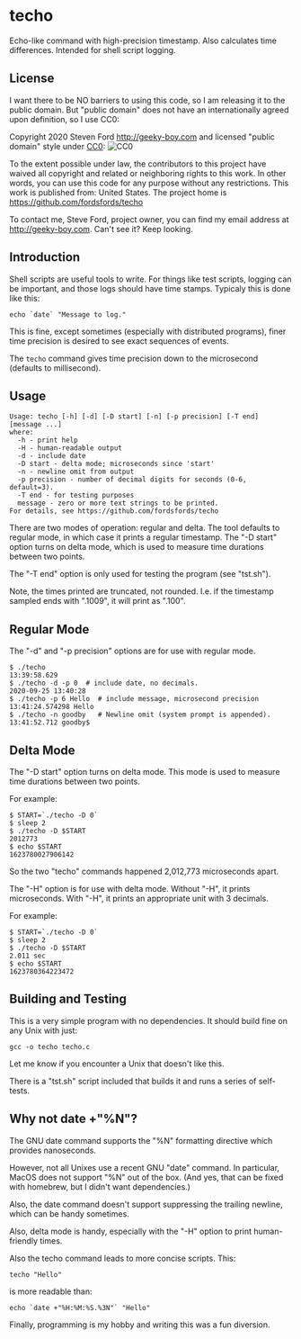 # techo
Echo-like command with high-precision timestamp.
Also calculates time differences.
Intended for shell script logging.

## License

I want there to be NO barriers to using this code, so I am releasing it to the public domain.  But "public domain" does not have an internationally agreed upon definition, so I use CC0:

Copyright 2020 Steven Ford http://geeky-boy.com and licensed
"public domain" style under
[CC0](http://creativecommons.org/publicdomain/zero/1.0/):
![CC0](https://licensebuttons.net/p/zero/1.0/88x31.png "CC0")

To the extent possible under law, the contributors to this project have
waived all copyright and related or neighboring rights to this work.
In other words, you can use this code for any purpose without any
restrictions.  This work is published from: United States.  The project home
is https://github.com/fordsfords/techo

To contact me, Steve Ford, project owner, you can find my email address
at http://geeky-boy.com.  Can't see it?  Keep looking.


## Introduction

Shell scripts are useful tools to write.
For things like test scripts, logging can be important,
and those logs should have time stamps.
Typicaly this is done like this:

````
echo `date` "Message to log."
````

This is fine, except sometimes (especially with distributed programs),
finer time precision is desired to see exact sequences of events.

The ```techo``` command gives time precision down to the microsecond
(defaults to millisecond).


## Usage

````
Usage: techo [-h] [-d] [-D start] [-n] [-p precision] [-T end] [message ...]
where:
  -h - print help
  -H - human-readable output
  -d - include date
  -D start - delta mode; microseconds since 'start'
  -n - newline omit from output
  -p precision - number of decimal digits for seconds (0-6, default=3).
  -T end - for testing purposes
  message - zero or more text strings to be printed.
For details, see https://github.com/fordsfords/techo
````

There are two modes of operation: regular and delta.
The tool defaults to regular mode, in which case it prints a
regular timestamp.
The "-D start" option turns on delta mode,
which is used to measure time durations between two points.

The "-T end" option is only used for testing the program (see "tst.sh").

Note, the times printed are truncated, not rounded.
I.e. if the timestamp sampled ends with ".1009", it will print as ".100".


## Regular Mode

The "-d" and "-p precision" options are for use with regular mode.

````
$ ./techo
13:39:58.629
$ ./techo -d -p 0  # include date, no decimals.
2020-09-25 13:40:28
$ ./techo -p 6 Hello  # include message, microsecond precision
13:41:24.574298 Hello
$ ./techo -n goodby   # Newline omit (system prompt is appended).
13:41:52.712 goodby$
````


## Delta Mode

The "-D start" option turns on delta mode.
This mode is used to measure time durations between two points.

For example:
````
$ START=`./techo -D 0`
$ sleep 2
$ ./techo -D $START
2012773
$ echo $START
1623780027906142
````
So the two "techo" commands happened 2,012,773 microseconds apart.

The "-H" option is for use with delta mode.
Without "-H", it prints microseconds.
With "-H", it prints an appropriate unit with 3 decimals.

For example:
````
$ START=`./techo -D 0`
$ sleep 2
$ ./techo -D $START
2.011 sec
$ echo $START
1623780364223472
````


## Building and Testing

This is a very simple program with no dependencies.
It should build fine on any Unix with just:

````
gcc -o techo techo.c
````

Let me know if you encounter a Unix that doesn't like this.

There is a "tst.sh" script included that builds it and runs a series of
self-tests.


## Why not date +"%N"?

The GNU date command supports the "%N" formatting directive which
provides nanoseconds.

However, not all Unixes use a recent GNU "date" command.
In particular, MacOS does not support "%N" out of the box.
(And yes, that can be fixed with homebrew, but I didn't want dependencies.)

Also, the date command doesn't support suppressing the trailing newline,
which can be handy sometimes.

Also, delta mode is handy, especially with the "-H" option to print
human-friendly times.

Also the techo command leads to more concise scripts. This:
````
techo "Hello"
````
is more readable than:
````
echo `date +"%H:%M:%S.%3N"` "Hello"
````

Finally, programming is my hobby and writing this was a fun diversion.
